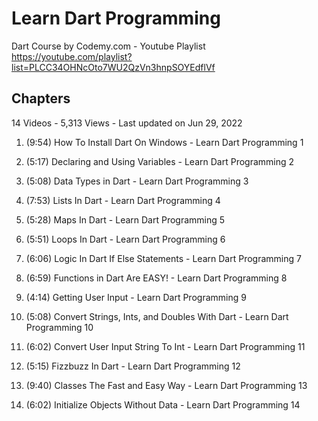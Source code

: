 # Learn Dart Programming

Dart Course by Codemy.com - Youtube Playlist https://youtube.com/playlist?list=PLCC34OHNcOto7WU2QzVn3hnpSOYEdflVf

## Chapters

14 Videos - 5,313 Views - Last updated on Jun 29, 2022

1. (9:54)
How To Install Dart On Windows - Learn Dart Programming 1

1. (5:17)
Declaring and Using Variables - Learn Dart Programming 2

1. (5:08)
Data Types in Dart - Learn Dart Programming 3

1. (7:53)
Lists In Dart - Learn Dart Programming 4

1. (5:28)
Maps In Dart - Learn Dart Programming 5

1. (5:51)
Loops In Dart - Learn Dart Programming 6

1. (6:06)
Logic In Dart If Else Statements - Learn Dart Programming 7

1. (6:59)
Functions in Dart Are EASY! - Learn Dart Programming 8

1. (4:14)
Getting User Input - Learn Dart Programming 9

1.  (5:08)
Convert Strings, Ints, and Doubles With Dart - Learn Dart Programming 10

1.  (6:02)
Convert User Input String To Int - Learn Dart Programming 11

1.  (5:15)
Fizzbuzz In Dart - Learn Dart Programming 12

1.  (9:40)
Classes The Fast and Easy Way - Learn Dart Programming 13

1.  (6:02)
Initialize Objects Without Data - Learn Dart Programming 14
